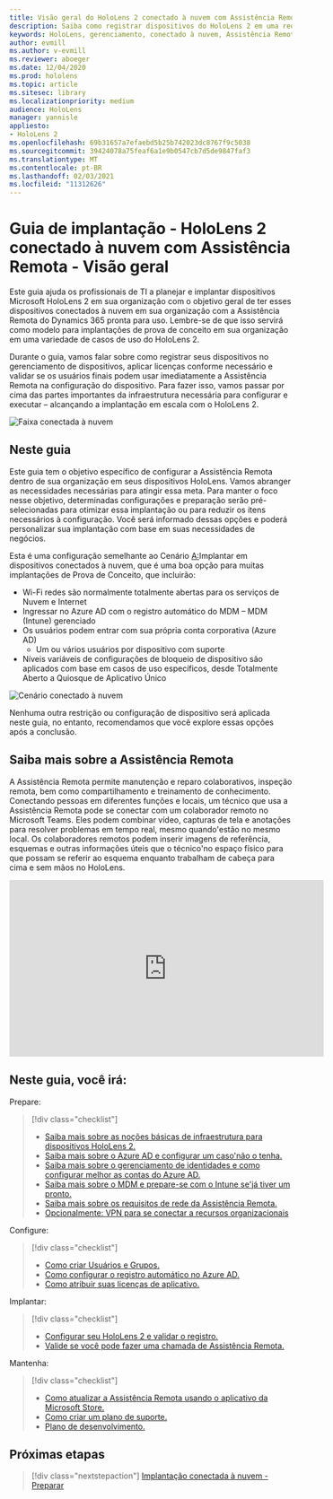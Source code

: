 ```yaml
---
title: Visão geral do HoloLens 2 conectado à nuvem com Assistência Remota
description: Saiba como registrar dispositivos do HoloLens 2 em uma rede conectada à nuvem usando a Assistência Remota do Dynamics 365.
keywords: HoloLens, gerenciamento, conectado à nuvem, Assistência Remota, AAD, Azure AD, MDM, Gerenciamento de Dispositivo Móvel
author: evmill
ms.author: v-evmill
ms.reviewer: aboeger
ms.date: 12/04/2020
ms.prod: hololens
ms.topic: article
ms.sitesec: library
ms.localizationpriority: medium
audience: HoloLens
manager: yannisle
appliesto:
- HoloLens 2
ms.openlocfilehash: 69b31657a7efaebd5b25b742023dc8767f9c5038
ms.sourcegitcommit: 39424078a75feaf6a1e9b0547cb7d5de9847faf3
ms.translationtype: MT
ms.contentlocale: pt-BR
ms.lasthandoff: 02/03/2021
ms.locfileid: "11312626"
---
```

# Guia de implantação - HoloLens 2 conectado à nuvem com Assistência Remota - Visão geral

Este guia ajuda os profissionais de TI a planejar e implantar dispositivos Microsoft HoloLens 2 em sua organização com o objetivo geral de ter esses dispositivos conectados à nuvem em sua organização com a Assistência Remota do Dynamics 365 pronta para uso. Lembre-se de que isso servirá como modelo para implantações de prova de conceito em sua organização em uma variedade de casos de uso do HoloLens 2.

Durante o guia, vamos falar sobre como registrar seus dispositivos no gerenciamento de dispositivos, aplicar licenças conforme necessário e validar se os usuários finais podem usar imediatamente a Assistência Remota na configuração do dispositivo. Para fazer isso, vamos passar por cima das partes importantes da infraestrutura necessária para configurar e executar – alcançando a implantação em escala com o HoloLens 2.

![Faixa conectada à nuvem](./images/cloud-connected-hololens-large.png)

## Neste guia

Este guia tem o objetivo específico de configurar a Assistência Remota dentro de sua organização em seus dispositivos HoloLens. Vamos abranger as necessidades necessárias para atingir essa meta. Para manter o foco nesse objetivo, determinadas configurações e preparação serão pré-selecionadas para otimizar essa implantação ou para reduzir os itens necessários à configuração. Você será informado dessas opções e poderá personalizar sua implantação com base em suas necessidades de negócios.

Esta é uma configuração semelhante ao Cenário [A:](https://docs.microsoft.com/hololens/common-scenarios#scenario-a)Implantar em dispositivos conectados à nuvem, que é uma boa opção para muitas implantações de Prova de Conceito, que incluirão:

- Wi-Fi redes são normalmente totalmente abertas para os serviços de Nuvem e Internet
- Ingressar no Azure AD com o registro automático do MDM – MDM (Intune) gerenciado
- Os usuários podem entrar com sua própria conta corporativa (Azure AD)
  - Um ou vários usuários por dispositivo com suporte
- Níveis variáveis de configurações de bloqueio de dispositivo são aplicados com base em casos de uso específicos, desde Totalmente Aberto a Quiosque de Aplicativo Único

![Cenário conectado à nuvem](./images/cloud-connected-guide-diagram.png)

Nenhuma outra restrição ou configuração de dispositivo será aplicada neste guia, no entanto, recomendamos que você explore essas opções após a conclusão.

## Saiba mais sobre a Assistência Remota

A Assistência Remota permite manutenção e reparo colaborativos, inspeção remota, bem como compartilhamento e treinamento de conhecimento. Conectando pessoas em diferentes funções e locais, um técnico que usa a Assistência Remota pode se conectar com um colaborador remoto no Microsoft Teams. Eles podem combinar vídeo, capturas de tela e anotações para resolver problemas em tempo real, mesmo quando&#39;estão no mesmo local. Os colaboradores remotos podem inserir imagens de referência, esquemas e outras informações úteis que o técnico&#39;no espaço físico para que possam se referir ao esquema enquanto trabalham de cabeça para cima e sem mãos no HoloLens.

<iframe width="560" height="315" src="https://www.youtube.com/embed/d3YT8j0yYl0" frameborder="0" allow="accelerometer; autoplay; clipboard-write; encrypted-media; gyroscope; picture-in-picture" allowfullscreen></iframe>

## Neste guia, você irá:

Prepare:

> [!div class="checklist"]
> - [Saiba mais sobre as noções básicas de infraestrutura para dispositivos HoloLens 2.](hololens2-cloud-connected-prepare.md#infrastructure-essentials)
> - [Saiba mais sobre o Azure AD e configurar um caso&#39;não o tenha.](hololens2-cloud-connected-prepare.md#azure-active-directory)
> - [Saiba mais sobre o gerenciamento de identidades e como configurar melhor as contas do Azure AD.](hololens2-cloud-connected-prepare.md#identity-management)
> - [Saiba mais sobre o MDM e prepare-se com o Intune se&#39;já tiver um pronto.](hololens2-cloud-connected-prepare.md#mobile-device-management)
> - [Saiba mais sobre os requisitos de rede da Assistência Remota.](hololens2-cloud-connected-prepare.md#network)
> - [Opcionalmente: VPN para se conectar a recursos organizacionais](/hololens2-cloud-connected-prepare.md#optional-connect-your-hololens-to-vpn)

Configure:

> [!div class="checklist"]
> - [Como criar Usuários e Grupos.](hololens2-cloud-connected-configure.md#azure-users-and-groups)
> - [Como configurar o registro automático no Azure AD.](hololens2-cloud-connected-configure.md#auto-enrollment-on-hololens-2)
> - [Como atribuir suas licenças de aplicativo.](hololens2-cloud-connected-configure.md#application-licenses)

Implantar:

> [!div class="checklist"]
> - [Configurar seu HoloLens 2 e validar o registro.](hololens2-cloud-connected-deploy.md#enrollment-validation)
> - [Valide se você pode fazer uma chamada de Assistência Remota.](hololens2-cloud-connected-deploy.md#remote-assist-call-validation)

Mantenha:

> [!div class="checklist"]
> - [Como atualizar a Assistência Remota usando o aplicativo da Microsoft Store.](hololens2-cloud-connected-maintain.md#updates)
> - [Como criar um plano de suporte.](hololens2-cloud-connected-maintain.md#support-plan)
> - [Plano de desenvolvimento.](hololens2-cloud-connected-maintain.md#development-plan)

## Próximas etapas

> [!div class="nextstepaction"]
> [Implantação conectada à nuvem - Preparar](hololens2-cloud-connected-prepare.md)


